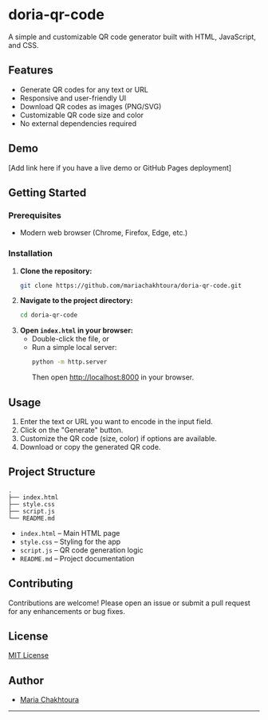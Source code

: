 # doria-qr-code

A simple and customizable QR code generator built with HTML, JavaScript, and CSS.

## Features

- Generate QR codes for any text or URL
- Responsive and user-friendly UI
- Download QR codes as images (PNG/SVG)
- Customizable QR code size and color
- No external dependencies required

## Demo

[Add link here if you have a live demo or GitHub Pages deployment]

## Getting Started

### Prerequisites

- Modern web browser (Chrome, Firefox, Edge, etc.)

### Installation

1. **Clone the repository:**
   ```bash
   git clone https://github.com/mariachakhtoura/doria-qr-code.git
   ```
2. **Navigate to the project directory:**
   ```bash
   cd doria-qr-code
   ```
3. **Open `index.html` in your browser:**
   - Double-click the file, or
   - Run a simple local server:
     ```bash
     python -m http.server
     ```
     Then open [http://localhost:8000](http://localhost:8000) in your browser.

## Usage

1. Enter the text or URL you want to encode in the input field.
2. Click on the "Generate" button.
3. Customize the QR code (size, color) if options are available.
4. Download or copy the generated QR code.

## Project Structure

```
.
├── index.html
├── style.css
├── script.js
└── README.md
```

- `index.html` – Main HTML page
- `style.css` – Styling for the app
- `script.js` – QR code generation logic
- `README.md` – Project documentation

## Contributing

Contributions are welcome! Please open an issue or submit a pull request for any enhancements or bug fixes.

## License

[MIT License](LICENSE)

## Author

- [Maria Chakhtoura](https://github.com/mariachakhtoura)

---

